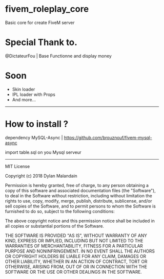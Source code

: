 # fivem_roleplay_core
Basic core for create FiveM server

# Special Thank to.
@DictateurFou | Base Functionne and display money

# Soon

- Skin loader
- IPL loader with Props
- And more...
___
# How to install ?
dependency MySQL-Async | https://github.com/brouznouf/fivem-mysql-async

import table.sql on you Mysql serveur

___

MIT License

Copyright (c) 2018 Dylan Malandain

Permission is hereby granted, free of charge, to any person obtaining a copy
of this software and associated documentation files (the "Software"), to deal
in the Software without restriction, including without limitation the rights
to use, copy, modify, merge, publish, distribute, sublicense, and/or sell
copies of the Software, and to permit persons to whom the Software is
furnished to do so, subject to the following conditions:

The above copyright notice and this permission notice shall be included in all
copies or substantial portions of the Software.

THE SOFTWARE IS PROVIDED "AS IS", WITHOUT WARRANTY OF ANY KIND, EXPRESS OR
IMPLIED, INCLUDING BUT NOT LIMITED TO THE WARRANTIES OF MERCHANTABILITY,
FITNESS FOR A PARTICULAR PURPOSE AND NONINFRINGEMENT. IN NO EVENT SHALL THE
AUTHORS OR COPYRIGHT HOLDERS BE LIABLE FOR ANY CLAIM, DAMAGES OR OTHER
LIABILITY, WHETHER IN AN ACTION OF CONTRACT, TORT OR OTHERWISE, ARISING FROM,
OUT OF OR IN CONNECTION WITH THE SOFTWARE OR THE USE OR OTHER DEALINGS IN THE
SOFTWARE.

